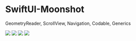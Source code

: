 # SwiftUI-Moonshot
GeometryReader, ScrollView, Navigation, Codable, Generics



![](images/1.png)
![](images/2.png)
![](images/3.png)
![](images/4.png)

